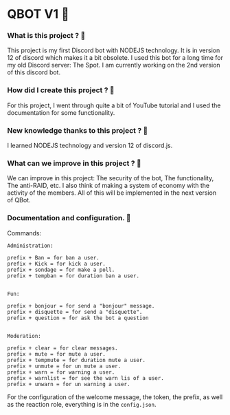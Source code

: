 # QBOT V1 🤖

### What is this project ? 🎈

This project is my first Discord bot with NODEJS technology. It is in version 12 of discord which makes it a bit obsolete. I used this bot for a long time for my old Discord server: The Spot.
I am currently working on the 2nd version of this discord bot.

### How did I create this project ? 🎨

For this project, I went through quite a bit of YouTube tutorial and I used the documentation for some functionality.

### New knowledge thanks to this project ? 📓

I learned NODEJS technology and version 12 of discord.js.

### What can we improve in this project ? 🧧

We can improve in this project: The security of the bot, The functionality, The anti-RAID, etc.
I also think of making a system of economy with the activity of the members. All of this will be implemented in the next version of QBot.

### Documentation and configuration. 🎐

Commands:

```
Administration:

prefix + Ban = for ban a user.
prefix + Kick = for kick a user.
prefix + sondage = for make a poll.
prefix + tempban = for duration ban a user.


Fun:

prefix + bonjour = for send a "bonjour" message.
prefix + disquette = for send a "disquette".
prefix + question = for ask the bot a question 


Moderation:

prefix + clear = for clear messages.
prefix + mute = for mute a user.
prefix + tempmute = for duration mute a user.
prefix + unmute = for un mute a user.
prefix + warn = for warning a user.
prefix + warnlist = for see the warn lis of a user.
prefix + unwarn = for un warning a user.
```

For the configuration of the welcome message, the token, the prefix, as well as the reaction role, everything is in the ``config.json``.